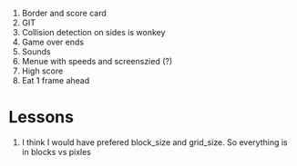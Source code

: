 1. Border and score card
1. GIT
1. Collision detection on sides is wonkey
1. Game over ends
1. Sounds
1. Menue with speeds and screenszied (?)
1. High score
1. Eat 1 frame ahead


# Lessons
1. I think I would have prefered block_size and grid_size. So everything is in blocks vs pixles